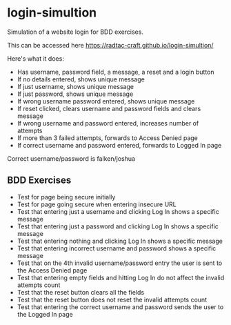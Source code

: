# login-simultion
Simulation of a website login for BDD exercises.

This can be accessed here https://radtac-craft.github.io/login-simultion/

Here's what it does:
- Has username, password field, a message, a reset and a login button
- If no details entered, shows unique message
- If just username, shows unique message
- If just password, shows unique message
- If wrong username password entered, shows unique message
- If reset clicked, clears username and password fields and clears message
- If wrong username and password entered, increases number of attempts
- If more than 3 failed attempts, forwards to Access Denied page
- If correct username and password entered, forwards to Logged In page

Correct username/password is falken/joshua

## BDD Exercises

- Test for page being secure initially
- Test for page going secure when entering insecure URL
- Test that entering just a username and clicking Log In shows a specific message
- Test that entering just a password and clicking Log In shows a specific message
- Test that entering nothing and clicking Log In shows a specific message
- Test that entering incorrect username and password shows a specific message
- Test that on the 4th invalid username/password entry the user is sent to the Access Denied page
- Test that entering empty fields and hitting Log In do not affect the invalid attempts count
- Test that the reset button clears all the fields
- Test that the reset button does not reset the invalid attempts count
- Test that entering the correct username and password sends the user to the Logged In page